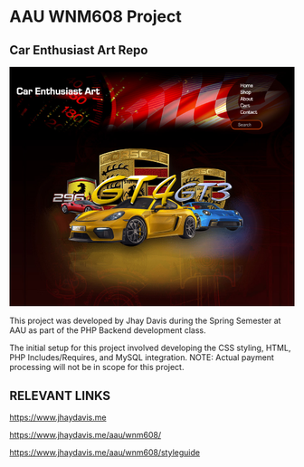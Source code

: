 
# AAU WNM608 Project
## Car Enthusiast Art Repo
![Car Enthusiast Art Screen Shot](https://github.com/Jhaydavis/wnm608/blob/main/davis.justlin/screenshots/git-lp.jpg)

This project was developed by Jhay Davis during the Spring Semester at AAU as part of the PHP Backend development class.

The initial setup for this project involved developing the CSS styling, HTML, PHP Includes/Requires, and MySQL integration. NOTE: Actual payment processing will not be in scope for this project.



## RELEVANT LINKS
https://www.jhaydavis.me

https://www.jhaydavis.me/aau/wnm608/

https://www.jhaydavis.me/aau/wnm608/styleguide

